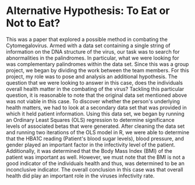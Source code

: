 # Alternative Hypothesis: To Eat or Not to Eat?
This was a paper that explored a possible method in combating the Cytomegalovirus. Armed with a data set containing a single string of information on the DNA structure of the virus, our task was to search for abnormalities in the palindromes. In particular, what we were looking for was complementary palindromes within the data set. Since this was a group project, we began by dividing the work between the team members. For this project, my role was to pose and analysis an additional hypothesis. The question that we were looking to answer in this case, does the individuals overall health matter in the combating of the virus?  Tackling this particular question, it is reasonable to note that the original data set mentioned above was not viable in this case. To discover whether the person's underlying health matters, we had to look at a secondary data set that was provided in which it held patient information. Using this data set, we began by running an Ordinary Least Squares (OLS) regression to determine significance levels of associated betas that were generated. After cleaning the data set and running two iterations of the OLS model in R, we were able to determine that the HBA1C reading (Patient's blood sugar levels), blood pressure, and gender played an important factor in the infectivity level of the patient. Additionally, it was determined that the Body Mass Index (BMI) of the patient was important as well. However, we must note that the BMI is not a good indicator of the individuals health and thus, was determined to be an inconclusive indicator. The overall conclusion in this case was that overall health did play an important role in the viruses infectivity rate.
